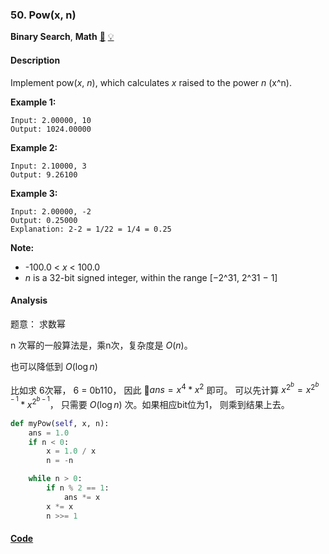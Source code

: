 ### 50. Pow(x, n)

**Binary Search**, **Math**    [🧡](https://leetcode.com/problems/powx-n)    	[💡](https://leetcode.com/articles/powx-n)

#### Description

Implement pow(_x_, _n_), which calculates _x_ raised to the power _n_ (x^n).

**Example 1:**

```
Input: 2.00000, 10
Output: 1024.00000
```

**Example 2:**

```
Input: 2.10000, 3
Output: 9.26100
```

**Example 3:**

```
Input: 2.00000, -2
Output: 0.25000
Explanation: 2-2 = 1/22 = 1/4 = 0.25
```

**Note:**
- -100.0 < _x_ < 100.0
- _n_ is a 32-bit signed integer, within the range [−2^31, 2^31 − 1]

#### Analysis

题意： 求数幂

 n 次幂的一般算法是，乘n次，复杂度是 $O(n)$。

也可以降低到 $O(\log n)$

比如求 6次幂， 6 = 0b110， 因此 $ans = x^4 * x ^2$ 即可。 可以先计算 $x^{2^b} = x^{2^{b-1}} * x ^{2^{b-1}}$， 只需要 $O(\log n)$ 次。如果相应bit位为1， 则乘到结果上去。

```python
def myPow(self, x, n):
    ans = 1.0
    if n < 0:
        x = 1.0 / x
        n = -n

    while n > 0:
        if n % 2 == 1:
            ans *= x
        x *= x
        n >>= 1
```


#### [Code](../python/50.%20Pow%28x%2C%20n%29.py)

